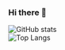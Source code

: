 ### Hi there 👋

![GitHub stats](https://github-readme-stats.vercel.app/api?username=MusicDev33&show_icons=true&theme=tokyonight)<br>
![Top Langs](https://github-readme-stats.vercel.app/api/top-langs/?username=CharalambosIoannou&theme=tokyonight)

<!--
**MusicDev33/MusicDev33** is a ✨ _special_ ✨ repository because its `README.md` (this file) appears on your GitHub profile.

Here are some ideas to get you started:

- 🔭 I’m currently working on ...
- 🌱 I’m currently learning ...
- 👯 I’m looking to collaborate on ...
- 🤔 I’m looking for help with ...
- 💬 Ask me about ...
- 📫 How to reach me: ...
- 😄 Pronouns: ...
- ⚡ Fun fact: ...
-->
